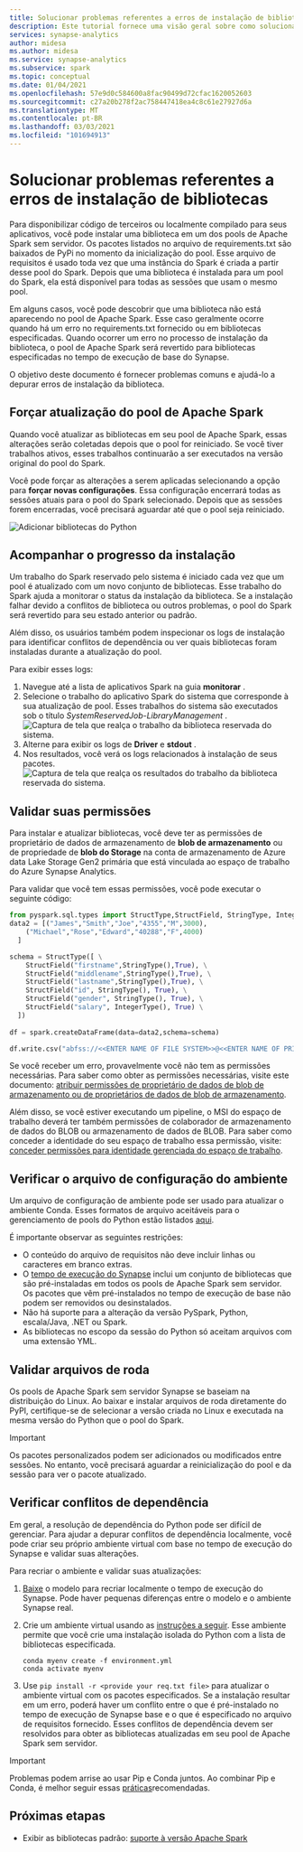 ```yaml
---
title: Solucionar problemas referentes a erros de instalação de bibliotecas
description: Este tutorial fornece uma visão geral sobre como solucionar erros de instalação da biblioteca.
services: synapse-analytics
author: midesa
ms.author: midesa
ms.service: synapse-analytics
ms.subservice: spark
ms.topic: conceptual
ms.date: 01/04/2021
ms.openlocfilehash: 57e9d0c584600a8fac90499d72cfac1620052603
ms.sourcegitcommit: c27a20b278f2ac758447418ea4c8c61e27927d6a
ms.translationtype: MT
ms.contentlocale: pt-BR
ms.lasthandoff: 03/03/2021
ms.locfileid: "101694913"
---
```

# <a name="troubleshoot-library-installation-errors"></a>Solucionar problemas referentes a erros de instalação de bibliotecas 
Para disponibilizar código de terceiros ou localmente compilado para seus aplicativos, você pode instalar uma biblioteca em um dos pools de Apache Spark sem servidor. Os pacotes listados no arquivo de requirements.txt são baixados de PyPi no momento da inicialização do pool. Esse arquivo de requisitos é usado toda vez que uma instância do Spark é criada a partir desse pool do Spark. Depois que uma biblioteca é instalada para um pool do Spark, ela está disponível para todas as sessões que usam o mesmo pool. 

Em alguns casos, você pode descobrir que uma biblioteca não está aparecendo no pool de Apache Spark. Esse caso geralmente ocorre quando há um erro no requirements.txt fornecido ou em bibliotecas especificadas. Quando ocorrer um erro no processo de instalação da biblioteca, o pool de Apache Spark será revertido para bibliotecas especificadas no tempo de execução de base do Synapse.

O objetivo deste documento é fornecer problemas comuns e ajudá-lo a depurar erros de instalação da biblioteca.

## <a name="force-update-your-apache-spark-pool"></a>Forçar atualização do pool de Apache Spark
Quando você atualizar as bibliotecas em seu pool de Apache Spark, essas alterações serão coletadas depois que o pool for reiniciado. Se você tiver trabalhos ativos, esses trabalhos continuarão a ser executados na versão original do pool do Spark.

Você pode forçar as alterações a serem aplicadas selecionando a opção para **forçar novas configurações**. Essa configuração encerrará todas as sessões atuais para o pool do Spark selecionado. Depois que as sessões forem encerradas, você precisará aguardar até que o pool seja reiniciado. 

![Adicionar bibliotecas do Python](./media/apache-spark-azure-portal-add-libraries/update-libraries.png "Adicionar bibliotecas do Python")

## <a name="track-installation-progress"></a>Acompanhar o progresso da instalação
Um trabalho do Spark reservado pelo sistema é iniciado cada vez que um pool é atualizado com um novo conjunto de bibliotecas. Esse trabalho do Spark ajuda a monitorar o status da instalação da biblioteca. Se a instalação falhar devido a conflitos de biblioteca ou outros problemas, o pool do Spark será revertido para seu estado anterior ou padrão. 

Além disso, os usuários também podem inspecionar os logs de instalação para identificar conflitos de dependência ou ver quais bibliotecas foram instaladas durante a atualização do pool.

Para exibir esses logs:
1. Navegue até a lista de aplicativos Spark na guia **monitorar** . 
2. Selecione o trabalho do aplicativo Spark do sistema que corresponde à sua atualização de pool. Esses trabalhos do sistema são executados sob o título *SystemReservedJob-LibraryManagement* .
   ![Captura de tela que realça o trabalho da biblioteca reservada do sistema.](./media/apache-spark-azure-portal-add-libraries/system-reserved-library-job.png "Exibir trabalho da biblioteca do sistema")
3. Alterne para exibir os logs de **Driver** e **stdout** . 
4. Nos resultados, você verá os logs relacionados à instalação de seus pacotes.
    ![Captura de tela que realça os resultados do trabalho da biblioteca reservada do sistema.](./media/apache-spark-azure-portal-add-libraries/system-reserved-library-job-results.png "Exibir o progresso do trabalho da biblioteca do sistema")

## <a name="validate-your-permissions"></a>Validar suas permissões
Para instalar e atualizar bibliotecas, você deve ter as permissões de proprietário de dados de armazenamento de **blob de armazenamento** ou de propriedade de **blob do Storage** na conta de armazenamento de Azure data Lake Storage Gen2 primária que está vinculada ao espaço de trabalho do Azure Synapse Analytics.

Para validar que você tem essas permissões, você pode executar o seguinte código:

```python
from pyspark.sql.types import StructType,StructField, StringType, IntegerType
data2 = [("James","Smith","Joe","4355","M",3000),
    ("Michael","Rose","Edward","40288","F",4000)
  ]

schema = StructType([ \
    StructField("firstname",StringType(),True), \
    StructField("middlename",StringType(),True), \
    StructField("lastname",StringType(),True), \
    StructField("id", StringType(), True), \
    StructField("gender", StringType(), True), \
    StructField("salary", IntegerType(), True) \
  ])
 
df = spark.createDataFrame(data=data2,schema=schema)

df.write.csv("abfss://<<ENTER NAME OF FILE SYSTEM>>@<<ENTER NAME OF PRIMARY STORAGE ACCOUNT>>.dfs.core.windows.net/validate_permissions.csv")

```
Se você receber um erro, provavelmente você não tem as permissões necessárias. Para saber como obter as permissões necessárias, visite este documento: [atribuir permissões de proprietário de dados de blob de armazenamento ou de proprietários de dados de blob de armazenamento](../../storage/common/storage-auth-aad-rbac-portal.md#assign-an-azure-built-in-role).

Além disso, se você estiver executando um pipeline, o MSI do espaço de trabalho deverá ter também permissões de colaborador de armazenamento de dados do BLOB ou armazenamento de dados de BLOB. Para saber como conceder a identidade do seu espaço de trabalho essa permissão, visite: [conceder permissões para identidade gerenciada do espaço de trabalho](../security/how-to-grant-workspace-managed-identity-permissions.md).

## <a name="check-the-environment-configuration-file"></a>Verificar o arquivo de configuração do ambiente
Um arquivo de configuração de ambiente pode ser usado para atualizar o ambiente Conda. Esses formatos de arquivo aceitáveis para o gerenciamento de pools do Python estão listados [aqui](./apache-spark-manage-python-packages.md).

É importante observar as seguintes restrições:
   -  O conteúdo do arquivo de requisitos não deve incluir linhas ou caracteres em branco extras. 
   -  O [tempo de execução do Synapse](apache-spark-version-support.md) inclui um conjunto de bibliotecas que são pré-instaladas em todos os pools de Apache Spark sem servidor. Os pacotes que vêm pré-instalados no tempo de execução de base não podem ser removidos ou desinstalados.
   -  Não há suporte para a alteração da versão PySpark, Python, escala/Java, .NET ou Spark.
   -  As bibliotecas no escopo da sessão do Python só aceitam arquivos com uma extensão YML.

## <a name="validate-wheel-files"></a>Validar arquivos de roda
Os pools de Apache Spark sem servidor Synapse se baseiam na distribuição do Linux. Ao baixar e instalar arquivos de roda diretamente do PyPI, certifique-se de selecionar a versão criada no Linux e executada na mesma versão do Python que o pool do Spark.

>[!IMPORTANT]
>Os pacotes personalizados podem ser adicionados ou modificados entre sessões. No entanto, você precisará aguardar a reinicialização do pool e da sessão para ver o pacote atualizado.

## <a name="check-for-dependency-conflicts"></a>Verificar conflitos de dependência
 Em geral, a resolução de dependência do Python pode ser difícil de gerenciar. Para ajudar a depurar conflitos de dependência localmente, você pode criar seu próprio ambiente virtual com base no tempo de execução do Synapse e validar suas alterações.

Para recriar o ambiente e validar suas atualizações:
 1. [Baixe](https://github.com/Azure-Samples/Synapse/blob/main/Spark/Python/base_environment.yml) o modelo para recriar localmente o tempo de execução do Synapse. Pode haver pequenas diferenças entre o modelo e o ambiente Synapse real.
   
 2. Crie um ambiente virtual usando as [instruções a seguir](https://docs.conda.io/projects/conda/latest/user-guide/tasks/manage-environments.html). Esse ambiente permite que você crie uma instalação isolada do Python com a lista de bibliotecas especificada. 
    
    ```
    conda myenv create -f environment.yml
    conda activate myenv
    ```
   
 3. Use ``pip install -r <provide your req.txt file>`` para atualizar o ambiente virtual com os pacotes especificados. Se a instalação resultar em um erro, poderá haver um conflito entre o que é pré-instalado no tempo de execução de Synapse base e o que é especificado no arquivo de requisitos fornecido. Esses conflitos de dependência devem ser resolvidos para obter as bibliotecas atualizadas em seu pool de Apache Spark sem servidor.

>[!IMPORTANT]
>Problemas podem arrise ao usar Pip e Conda juntos. Ao combinar Pip e Conda, é melhor seguir essas [práticas](https://docs.conda.io/projects/conda/latest/user-guide/tasks/manage-environments.html#using-pip-in-an-environment)recomendadas.

## <a name="next-steps"></a>Próximas etapas
- Exibir as bibliotecas padrão: [suporte à versão Apache Spark](apache-spark-version-support.md)